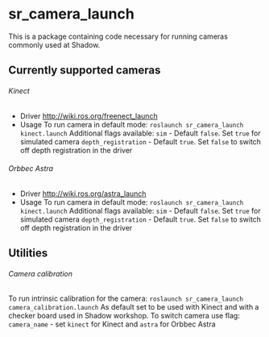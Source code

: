 # sr_camera_launch

This is a package containing code necessary for running cameras commonly used at Shadow.

## Currently supported cameras
###### Kinect
- Driver
<http://wiki.ros.org/freenect_launch>
- Usage
To run camera in default mode:
`roslaunch sr_camera_launch kinect.launch`
Additional flags available:
`sim` - Default `false`. Set `true` for simulated camera
`depth_registration` - Default `true`. Set `false` to switch off depth registration in the driver
###### Orbbec Astra
- Driver
<http://wiki.ros.org/astra_launch>
- Usage
To run camera in default mode:
`roslaunch sr_camera_launch kinect.launch`
Additional flags available:
`sim` - Default `false`. Set `true` for simulated camera
`depth_registration` - Default `true`. Set `false` to switch off depth registration in the driver
## Utilities
###### Camera calibration
To run intrinsic calibration for the camera:
`roslaunch sr_camera_launch camera_calibration.launch`
As default set to be used with Kinect and with a checker board used in Shadow workshop. To switch camera use flag:
`camera_name` - set `kinect` for Kinect and `astra` for Orbbec Astra
